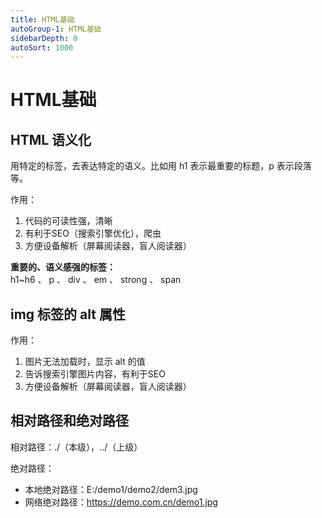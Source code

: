 ```yaml
---
title: HTML基础
autoGroup-1: HTML基础
sidebarDepth: 0
autoSort: 1000
---
```


# HTML基础

## HTML 语义化
用特定的标签，去表达特定的语义。比如用 h1 表示最重要的标题，p 表示段落等。     

作用：     
1. 代码的可读性强，清晰
2. 有利于SEO（搜索引擎优化），爬虫
3. 方便设备解析（屏幕阅读器，盲人阅读器）

**重要的、语义感强的标签：**     
h1~h6 、 p 、 div 、 em 、 strong 、 span  


## img 标签的 alt 属性
作用：
1. 图片无法加载时，显示 alt 的值
2. 告诉搜索引擎图片内容，有利于SEO
3. 方便设备解析（屏幕阅读器，盲人阅读器）


## 相对路径和绝对路径
相对路径：./（本级），../（上级）   

绝对路径：     
- 本地绝对路径：E:/demo1/demo2/dem3.jpg
- 网络绝对路径：https://demo.com.cn/demo1.jpg

